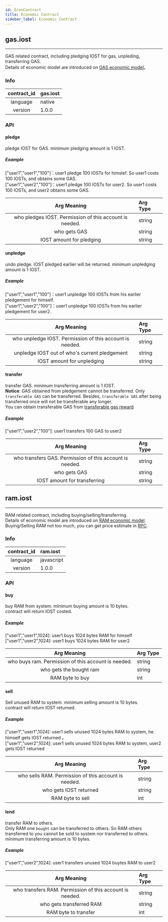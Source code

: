 ```yaml
---
id: EconContract
title: Economic Contract
sidebar_label: Economic Contract
---
```


## gas.iost
---

GAS related contract, including pledging IOST for gas, unpleding, transferring GAS.      
Details of economic model are introduced on [GAS economic model](../2-intro-of-iost/Economic-model/#gas奖励)。

### Info
| contract_id | gas.iost |
| :----: | :------ |
| language | native |
| version | 1.0.0 |

### API

#### pledge
pledge IOST for GAS. minimum pledging amount is 1 IOST.      
##### Example
\["user1","user1","100"\]：user1 pledge 100 IOSTs for himslef. So user1 costs 100 IOSTs, and obtains some GAS.   
\["user1","user2","100"\]：user1 pledge 100 IOSTs for user2. So user1 costs 100 IOSTs, and user2 obtains some GAS.

| Arg Meaning | Arg Type |
| :----: | :------ |
| who pledges IOST. Permission of this account is needed. | string |
| who gets GAS | string |
| IOST amount for pledging | string |

#### unpledge
undo pledge. IOST pledged earlier will be returned. minimum unpledging amount is 1 IOST.        
##### Example
\["user1","user1","100"\]：user1 unpledge 100 IOSTs from his earlier pledgement for himself.   
\["user1","user2","100"\]：user1 unpledge 100 IOSTs from his earlier pledgement for user2.

| Arg Meaning | Arg Type |
| :----: | :------ |
| who unpledge IOST. Permission of this account is needed. | string |
| unpledge IOST out of who's current pledgement | string |
| IOST amount for unpledging | string | 


#### transfer
transfer GAS. minimum transferring amount is 1 IOST.   
__Notice__: GAS obtained from pledgement cannot be transferred. Only `transferable GAS` can be transferred. Besides, `transferable GAS` after being transferred once will not be transferable any longer.      
You can obtain transferable GAS from [transferable gas reward](../2-intro-of-iost/Economic-model/#流通gas奖励)

##### Example
\["user1","user2","100"\]: user1 transfers 100 GAS to user2
 

| Arg Meaning | Arg Type |
| :----: | :------ |
| who transfers GAS. Permission of this account is needed. | string |
| who gets GAS| string |
| IOST amount for transferring | string |

## ram.iost
---
RAM related contract, including buying/selling/transferring.    
Details of economic model are introduced on [RAM economic model](../2-intro-of-iost/Economic-model/#资源).  
Buying/Selling RAM not too much, you can get price estimate in [RPC](../6-reference/API/#getraminfo). 

### Info
| contract_id | ram.iost |
| :----: | :------ |
| language | javascript |
| version | 1.0.0 |

### API

#### buy
buy RAM from system. minimum buying amount is 10 bytes.        
contract will return IOST costed.  
##### Example
\["user1","user1",1024\]:  user1 buys 1024 bytes RAM for himself   
\["user1","user2",1024\]:  user1 buys 1024 bytes RAM for user2   

| Arg Meaning | Arg Type |
| :----: | :------ |
| who buys ram. Permission of this account is needed. | string |
| who gets the bought ram| string |
| RAM byte to buy | int |

#### sell
Sell unused RAM to system. minimum selling amount is 10 bytes.   
contract will return IOST returned.
##### Example
\["user1","user1",1024\]:  user1 sells unused 1024 bytes RAM to system, he himself gets IOST returned
。  
\["user1","user2",1024\]:  user1 sells unused 1024 bytes RAM to system, user2 gets IOST returned

| Arg Meaning | Arg Type |
| :----: | :------ |
| who sells RAM. Permission of this account is needed. | string |
| who gets IOST returned | string |
| RAM byte to sell | int |

#### lend
transfer RAM to others.      
Only RAM one `bought` can be transferred to others. So RAM others transferred to you cannot be sold to system nor transferred to others.      
minimum transferring amount is 10 bytes.   
##### Example
\["user1","user2",1024\]: user1 transfers unused 1024 buytes RAM to user2

| Arg Meaning | Arg Type |
| :----: | :------ |
| who transfers RAM. Permission of this account is needed. | string |
| who gets transferred RAM| string |
| RAM byte to transfer | int |



